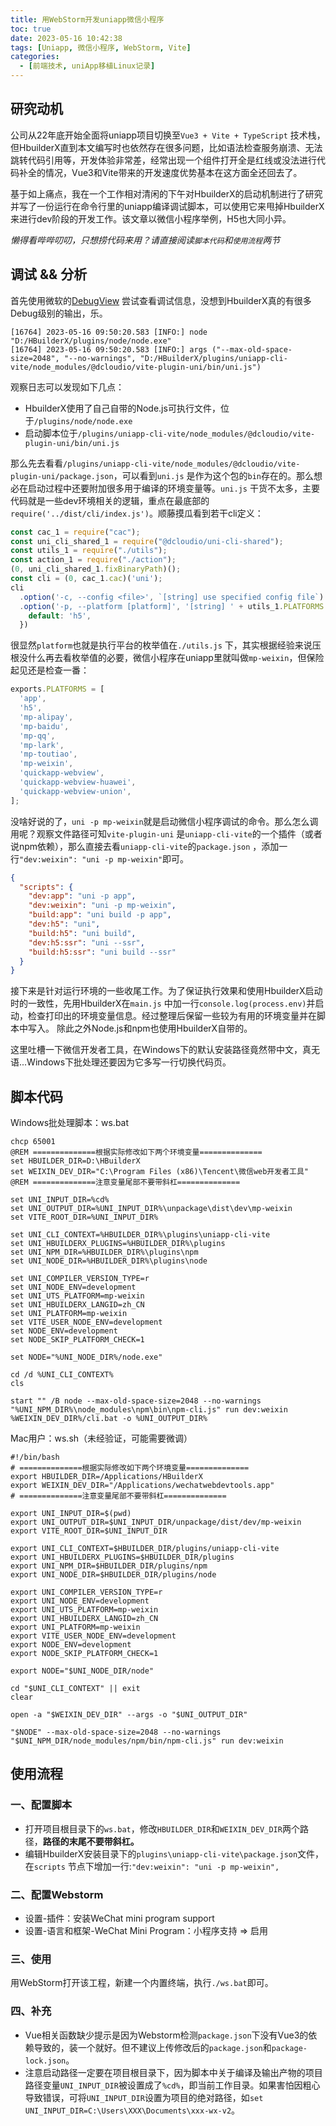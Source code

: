 ```yaml
---
title: 用WebStorm开发uniapp微信小程序
toc: true
date: 2023-05-16 10:42:38
tags: [Uniapp, 微信小程序, WebStorm, Vite]
categories:
  - [前端技术, uniApp移植Linux记录]
---
```

## 研究动机

公司从22年底开始全面将uniapp项目切换至`Vue3 + Vite + TypeScript`
技术栈，但HbuilderX直到本文编写时也依然存在很多问题，比如语法检查服务崩溃、无法跳转代码引用等，开发体验非常差，经常出现一个组件打开全是红线或没法进行代码补全的情况，Vue3和Vite带来的开发速度优势基本在这方面全还回去了。

基于如上痛点，我在一个工作相对清闲的下午对HbuilderX的启动机制进行了研究并写了一份运行在命令行里的uniapp编译调试脚本，可以使用它来甩掉HbuilderX来进行dev阶段的开发工作。该文章以微信小程序举例，H5也大同小异。

*懒得看哔哔叨叨，只想捞代码来用？请直接阅读`脚本代码`和`使用流程`两节*

## 调试 && 分析

首先使用微软的[DebugView](https://learn.microsoft.com/en-us/sysinternals/downloads/debugview)
尝试查看调试信息，没想到HbuilderX真的有很多Debug级别的输出，乐。

```shell
[16764] 2023-05-16 09:50:20.583 [INFO:] node "D:/HBuilderX/plugins/node/node.exe"
[16764] 2023-05-16 09:50:20.583 [INFO:] args ("--max-old-space-size=2048", "--no-warnings", "D:/HBuilderX/plugins/uniapp-cli-vite/node_modules/@dcloudio/vite-plugin-uni/bin/uni.js")
```

观察日志可以发现如下几点：

* HbuilderX使用了自己自带的Node.js可执行文件，位于`/plugins/node/node.exe`
* 启动脚本位于`/plugins/uniapp-cli-vite/node_modules/@dcloudio/vite-plugin-uni/bin/uni.js`

那么先去看看`/plugins/uniapp-cli-vite/node_modules/@dcloudio/vite-plugin-uni/package.json`，可以看到`uni.js`
是作为这个包的`bin`存在的。那么想必在启动过程中还要附加很多用于编译的环境变量等。`uni.js`
干货不太多，主要代码就是一些dev环境相关的逻辑，重点在最底部的`require('../dist/cli/index.js')`。顺藤摸瓜看到若干cli定义：

```javascript
const cac_1 = require("cac");
const uni_cli_shared_1 = require("@dcloudio/uni-cli-shared");
const utils_1 = require("./utils");
const action_1 = require("./action");
(0, uni_cli_shared_1.fixBinaryPath)();
const cli = (0, cac_1.cac)('uni');
cli
  .option('-c, --config <file>', `[string] use specified config file`)
  .option('-p, --platform [platform]', '[string] ' + utils_1.PLATFORMS.join(' | '), {
    default: 'h5',
  })
```

很显然`platform`也就是执行平台的枚举值在`./utils.js`
下，其实根据经验来说压根没什么再去看枚举值的必要，微信小程序在uniapp里就叫做`mp-weixin`，但保险起见还是检查一番：

```javascript
exports.PLATFORMS = [
  'app',
  'h5',
  'mp-alipay',
  'mp-baidu',
  'mp-qq',
  'mp-lark',
  'mp-toutiao',
  'mp-weixin',
  'quickapp-webview',
  'quickapp-webview-huawei',
  'quickapp-webview-union',
];
```

没啥好说的了，`uni -p mp-weixin`就是启动微信小程序调试的命令。那么怎么调用呢？观察文件路径可知`vite-plugin-uni`
是`uniapp-cli-vite`的一个插件（或者说npm依赖），那么直接去看`uniapp-cli-vite`的`package.json`
，添加一行`"dev:weixin": "uni -p mp-weixin"`即可。

```json
{
  "scripts": {
    "dev:app": "uni -p app",
    "dev:weixin": "uni -p mp-weixin",
    "build:app": "uni build -p app",
    "dev:h5": "uni",
    "build:h5": "uni build",
    "dev:h5:ssr": "uni --ssr",
    "build:h5:ssr": "uni build --ssr"
  }
}
```

接下来是针对运行环境的一些收尾工作。为了保证执行效果和使用HbuilderX启动时的一致性，先用HbuilderX在`main.js`
中加一行`console.log(process.env)`并启动，检查打印出的环境变量信息。经过整理后保留一些较为有用的环境变量并在脚本中写入。
除此之外Node.js和npm也使用HbuilderX自带的。

这里吐槽一下微信开发者工具，在Windows下的默认安装路径竟然带中文，真无语...Windows下批处理还要因为它多写一行切换代码页。

## 脚本代码

Windows批处理脚本：ws.bat

```shell
chcp 65001
@REM ==============根据实际修改如下两个环境变量==============
set HBUILDER_DIR=D:\HBuilderX
set WEIXIN_DEV_DIR="C:\Program Files (x86)\Tencent\微信web开发者工具"
@REM ==============注意变量尾部不要带斜杠==============

set UNI_INPUT_DIR=%cd%
set UNI_OUTPUT_DIR=%UNI_INPUT_DIR%\unpackage\dist\dev\mp-weixin
set VITE_ROOT_DIR=%UNI_INPUT_DIR%

set UNI_CLI_CONTEXT=%HBUILDER_DIR%\plugins\uniapp-cli-vite
set UNI_HBUILDERX_PLUGINS=%HBUILDER_DIR%\plugins
set UNI_NPM_DIR=%HBUILDER_DIR%\plugins\npm
set UNI_NODE_DIR=%HBUILDER_DIR%\plugins\node

set UNI_COMPILER_VERSION_TYPE=r
set UNI_NODE_ENV=development
set UNI_UTS_PLATFORM=mp-weixin
set UNI_HBUILDERX_LANGID=zh_CN
set UNI_PLATFORM=mp-weixin
set VITE_USER_NODE_ENV=development
set NODE_ENV=development
set NODE_SKIP_PLATFORM_CHECK=1

set NODE="%UNI_NODE_DIR%/node.exe"

cd /d %UNI_CLI_CONTEXT%
cls

start "" /B node --max-old-space-size=2048 --no-warnings "%UNI_NPM_DIR%\node_modules\npm\bin\npm-cli.js" run dev:weixin
%WEIXIN_DEV_DIR%/cli.bat -o %UNI_OUTPUT_DIR%
```

Mac用户：ws.sh（未经验证，可能需要微调）

```shell
#!/bin/bash
# ==============根据实际修改如下两个环境变量==============
export HBUILDER_DIR=/Applications/HBuilderX
export WEIXIN_DEV_DIR="/Applications/wechatwebdevtools.app"
# ==============注意变量尾部不要带斜杠==============

export UNI_INPUT_DIR=$(pwd)
export UNI_OUTPUT_DIR=$UNI_INPUT_DIR/unpackage/dist/dev/mp-weixin
export VITE_ROOT_DIR=$UNI_INPUT_DIR

export UNI_CLI_CONTEXT=$HBUILDER_DIR/plugins/uniapp-cli-vite
export UNI_HBUILDERX_PLUGINS=$HBUILDER_DIR/plugins
export UNI_NPM_DIR=$HBUILDER_DIR/plugins/npm
export UNI_NODE_DIR=$HBUILDER_DIR/plugins/node

export UNI_COMPILER_VERSION_TYPE=r
export UNI_NODE_ENV=development
export UNI_UTS_PLATFORM=mp-weixin
export UNI_HBUILDERX_LANGID=zh_CN
export UNI_PLATFORM=mp-weixin
export VITE_USER_NODE_ENV=development
export NODE_ENV=development
export NODE_SKIP_PLATFORM_CHECK=1

export NODE="$UNI_NODE_DIR/node"

cd "$UNI_CLI_CONTEXT" || exit
clear

open -a "$WEIXIN_DEV_DIR" --args -o "$UNI_OUTPUT_DIR"

"$NODE" --max-old-space-size=2048 --no-warnings "$UNI_NPM_DIR/node_modules/npm/bin/npm-cli.js" run dev:weixin
```

## 使用流程

### 一、配置脚本

* 打开项目根目录下的`ws.bat`，修改`HBUILDER_DIR`和`WEIXIN_DEV_DIR`两个路径，**路径的末尾不要带斜杠。**
* 编辑HbuilderX安装目录下的`plugins\uniapp-cli-vite\package.json`文件，在`scripts`
  节点下增加一行:`"dev:weixin": "uni -p mp-weixin",`

### 二、配置Webstorm

* 设置-插件：安装WeChat mini program support
* 设置-语言和框架-WeChat Mini Program：小程序支持 => 启用

### 三、使用

用WebStorm打开该工程，新建一个内置终端，执行`./ws.bat`即可。

### 四、补充

* Vue相关函数缺少提示是因为Webstorm检测`package.json`下没有Vue3的依赖导致的，装一个就好。但不建议上传修改后的`package.json`和`package-lock.json`。
* 注意启动路径一定要在项目根目录下，因为脚本中关于编译及输出产物的项目路径变量`UNI_INPUT_DIR`被设置成了`%cd%`，即当前工作目录。如果害怕因粗心导致错误，可将`UNI_INPUT_DIR`设置为项目的绝对路径，如`set UNI_INPUT_DIR=C:\Users\XXX\Documents\xxx-wx-v2`。

